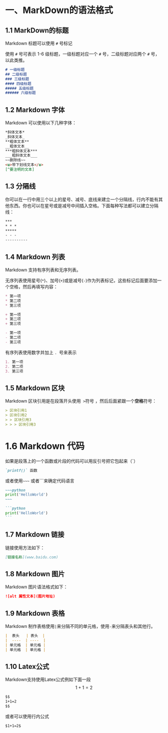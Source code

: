 # 一、MarkDown的语法格式

## 1.1 MarkDown的标题

Markdown 标题可以使用 `#` 号标记

使用 `#` 号可表示 1-6 级标题，一级标题对应一个 `#` 号，二级标题对应两个 `#` 号，以此类推。

~~~markdown
# 一级标题
## 二级标题
### 三级标题
#### 四级标题
##### 五级标题
###### 六级标题
~~~

## 1.2 Markdown 字体

Markdown 可以使用以下几种字体：

~~~markdown
*斜体文本*
_斜体文本_
**粗体文本**
__粗体文本__
***粗斜体文本***
___粗斜体文本___
~~删除线~~
<u>带下划线文本</u>
[^要注明的文本]
~~~

## 1.3 分隔线

你可以在一行中用三个以上的星号、减号、底线来建立一个分隔线，行内不能有其他东西。你也可以在星号或是减号中间插入空格。下面每种写法都可以建立分隔线：

~~~markdown
***
* * *
*****
- - -
----------
~~~

## 1.4 Markdown 列表

Markdown 支持有序列表和无序列表。

无序列表使用星号(`*`)、加号(`+`)或是减号(`-`)作为列表标记，这些标记后面要添加一个空格，然后再填写内容：

~~~markdown
* 第一项
* 第二项
* 第三项

+ 第一项
+ 第二项
+ 第三项

- 第一项
- 第二项
- 第三项
~~~

有序列表使用数字并加上 `. `号来表示

~~~markdown
1. 第一项
2. 第二项
3. 第三项
~~~

## 1.5 Markdown 区块

Markdown 区块引用是在段落开头使用` >`符号 ，然后后面紧跟一个**空格**符号：

~~~markdown
> 区块引用1
> 区块引用2
> > 区块引用3
> > > 区块引用3
~~~

# 1.6 Markdown 代码

如果是段落上的一个函数或片段的代码可以用反引号把它包起来（`）

~~~markdown
`printf()` 函数
~~~

或者使用`~~~` 或者```来确定代码语言

~~~~markdown
~~~python
print('HelloWorld')
~~~

```python
print('HelloWorld')
```
~~~~

## 1.7 Markdown 链接

链接使用方法如下：

~~~markdown
[链接名称](www.baidu.com)
~~~

## 1.8 Markdown 图片

Markdown 图片语法格式如下：

~~~markdown
![alt 属性文本](图片地址)
~~~

## 1.9 Markdown 表格

Markdown 制作表格使用` | `来分隔不同的单元格，使用` - `来分隔表头和其他行。

~~~markdown
|  表头   | 表头  |
|  ----  | ----  |
| 单元格  | 单元格 |
| 单元格  | 单元格 |
~~~

## 1.10 Latex公式

Markdown支持使用Latex公式例如下面一段
$$
1+1=2
$$

~~~markdown
$$
1+1=2
$$
~~~

或者可以使用行内公式

~~~markdown
$1+1=2$
~~~

